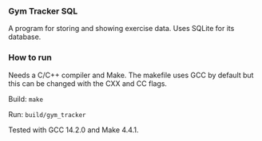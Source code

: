 ### Gym Tracker SQL

A program for storing and showing exercise data. Uses SQLite for its database.

### How to run

Needs a C/C++ compiler and Make. The makefile uses GCC by default but this can be changed with the CXX and CC flags.

Build:
`make`

Run:
`build/gym_tracker`

Tested with GCC 14.2.0 and Make 4.4.1.
